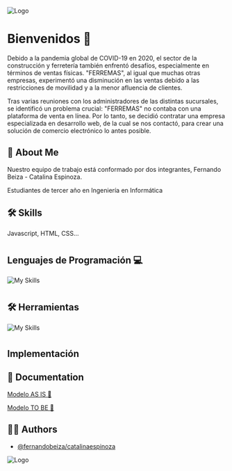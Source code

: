 
![Logo](https://i.postimg.cc/G3MRSHf6/Captura-de-pantalla-2024-07-16-205258.png)



# Bienvenidos 👋

Debido a la pandemia global de COVID-19 en 2020, el sector de la construcción y ferretería también enfrentó desafíos,
especialmente en términos de ventas físicas. "FERREMAS", al igual que muchas otras empresas, experimentó una
disminución en las ventas debido a las restricciones de movilidad y a la menor afluencia de clientes. 

Tras varias reuniones con los administradores de las distintas sucursales, se identificó un problema crucial: "FERREMAS" no contaba con una
plataforma de venta en línea. Por lo tanto, se decidió contratar una empresa especializada en desarrollo web, de la cual
se nos contactó, para crear una solución de comercio electrónico lo antes posible.



## 🚀 About Me
Nuestro equipo de trabajo está conformado por dos integrantes, Fernando Beiza - Catalina Espinoza.

Estudiantes de tercer año en Ingeniería en Informática


## 🛠 Skills
Javascript, HTML, CSS...

#
## Lenguajes de Programación 💻
 
![My Skills](https://skillicons.dev/icons?i=java,javascript,bootstrap,html,python,css&theme=dark)



#

## 🛠 Herramientas 

![My Skills](https://skillicons.dev/icons?i=vscode,github)

#
## Implementación




## 📄  Documentation

[Modelo AS IS 📄](https://drive.google.com/file/d/1WItlLKsutdlC_MOLiLqObTjrZ9bClSi9/view?usp=drive_link)

[Modelo TO BE 📄](https://drive.google.com/file/d/17KnH83JKh18RpPTZDAVj4AGSJkvyDawY/view?usp=drive_link)


## 👨‍💻 Authors

- [@fernandobeiza/catalinaespinoza](https://www.github.com/naaand0) 


![Logo](https://i.postimg.cc/G3MRSHf6/Captura-de-pantalla-2024-07-16-205258.png)
